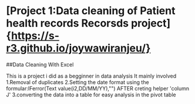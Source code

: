 # [Project 1:Data cleaning of Patient health records Recorsds project]{https://s-r3.github.io/joywawiranjeu/}
##Data Cleaning With Excel

This is a project i did as a begginner in data analysis
It mainly involved
1.Removal of duplicates
2.Setting the date format  using the formular:IFerror(Text value(i2,DD/MM/YY),"") AFTER creting helper 'column J'
3.converting the data into a table for easy analysis in the pivot  table
